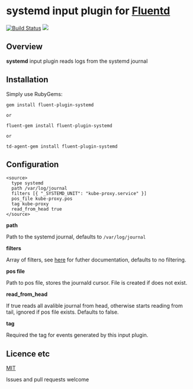 # systemd input plugin for [Fluentd](http://github.com/fluent/fluentd)

[<img src="https://travis-ci.org/reevoo/fluent-plugin-systemd.svg?branch=master"
alt="Build Status" />](https://travis-ci.org/reevoo/fluent-plugin-systemd) [<img
src="https://codeclimate.com/github/reevoo/fluent-plugin-systemd/badges/gpa.svg"
/>](https://codeclimate.com/github/reevoo/fluent-plugin-systemd)

## Overview

**systemd** input plugin reads logs from the systemd journal

## Installation

Simply use RubyGems:

    gem install fluent-plugin-systemd

    or

    fluent-gem install fluent-plugin-systemd

    or

    td-agent-gem install fluent-plugin-systemd

## Configuration

    <source>
      type systemd
      path /var/log/journal
      filters [{ "_SYSTEMD_UNIT": "kube-proxy.service" }]
      pos_file kube-proxy.pos
      tag kube-proxy
      read_from_head true
    </source>

**path**

Path to the systemd journal, defaults to `/var/log/journal`

**filters**

Array of filters, see [here](http://www.rubydoc.info/gems/systemd-journal/Systemd%2FJournal%2FFilterable%3Afilter) for futher
documentation, defaults to no filtering.

**pos file**

Path to pos file, stores the journald cursor. File is created if does not exist.

**read_from_head**

If true reads all avalible journal from head, otherwise starts reading from tail,
 ignored if pos file exists. Defaults to false.

**tag**

Required the tag for events generated by this input plugin.

## Licence etc

[MIT](LICENCE)

Issues and pull requests welcome
